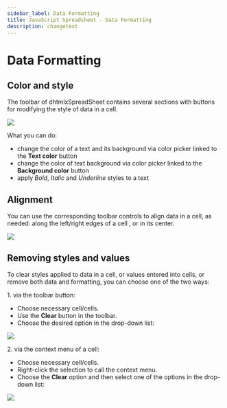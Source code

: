```yaml
---
sidebar_label: Data Formatting
title: JavaScript Spreadsheet - Data Formatting
description: changetext
---
```


# Data Formatting


Color and style
---------------------

The toolbar of dhtmlxSpreadSheet contains several sections with buttons for modifying the style of data in a cell. 

<img src="color.png"/>

What you can do:

- change the color of a text and its background via color picker linked to the **Text color** button
- change the color of text background via color picker linked to the **Background color** button
- apply *Bold*, *Italic* and *Underline* styles to a text

Alignment
-------------

You can use the corresponding toolbar controls to align data in a cell, as needed: along the left/right edges of a cell , or in its center. 

<img src="alignment.png"/>

Removing styles and values
-----------------------

To clear styles applied to data in a cell, or values entered into cells, or remove both data and formatting, you can choose one of the two ways:

1\. via the toolbar button:

- Choose necessary cell/cells. 
- Use the **Clear** button in the toolbar.
- Choose the desired option in the drop-down list:

<img src="clear_button.png"/>

2\. via the context menu of a cell:

- Choose necessary cell/cells.
- Right-click the selection to call the context menu.
- Choose the **Clear** option and then select one of the options in the drop-down list:

<img src="clear_option.png"/>